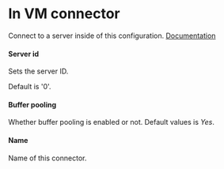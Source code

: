 # In VM connector
Connect to a server inside of this configuration. <a href="http://docs.spring.io/spring/docs/3.1.x/spring-framework-reference/html/" target="_blank">Documentation</a>

#### Server id
Sets the server ID. 

Default is '0'.

####  Buffer pooling
Whether buffer pooling is enabled or not. 
Default values is <i>Yes</i>.

#### Name
Name of this connector.

